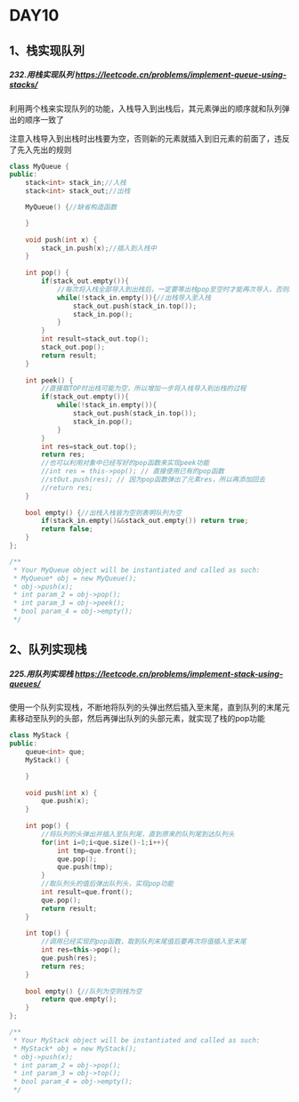 # DAY10

## 1、栈实现队列

#####  **232.用栈实现队列**     https://leetcode.cn/problems/implement-queue-using-stacks/

利用两个栈来实现队列的功能，入栈导入到出栈后，其元素弹出的顺序就和队列弹出的顺序一致了

注意入栈导入到出栈时出栈要为空，否则新的元素就插入到旧元素的前面了，违反了先入先出的规则

```c++
class MyQueue {
public:
    stack<int> stack_in;//入栈
    stack<int> stack_out;//出栈

    MyQueue() {//缺省构造函数

    }
    
    void push(int x) {
        stack_in.push(x);//插入到入栈中
    }
    
    int pop() {
        if(stack_out.empty()){
            //每次将入栈全部导入到出栈后，一定要等出栈pop至空时才能再次导入，否则顺序就乱了
            while(!stack_in.empty()){//出栈导入至入栈
                stack_out.push(stack_in.top());
                stack_in.pop();
            }
        }
        int result=stack_out.top();
        stack_out.pop();
        return result;
    }
    
    int peek() {
        //直接取TOP时出栈可能为空，所以增加一步将入栈导入到出栈的过程
        if(stack_out.empty()){
            while(!stack_in.empty()){
                stack_out.push(stack_in.top());
                stack_in.pop();
            }
        }
        int res=stack_out.top();
        return res;
        //也可以利用对象中已经写好的pop函数来实现peek功能
        //int res = this->pop(); // 直接使用已有的pop函数
        //stOut.push(res); // 因为pop函数弹出了元素res，所以再添加回去
        //return res;
    }
    
    bool empty() {//出栈入栈皆为空则表明队列为空
        if(stack_in.empty()&&stack_out.empty()) return true;
        return false;
    }
};

/**
 * Your MyQueue object will be instantiated and called as such:
 * MyQueue* obj = new MyQueue();
 * obj->push(x);
 * int param_2 = obj->pop();
 * int param_3 = obj->peek();
 * bool param_4 = obj->empty();
 */
```



## 2、队列实现栈

#####  225.用队列实现栈     https://leetcode.cn/problems/implement-stack-using-queues/

使用一个队列实现栈，不断地将队列的头弹出然后插入至末尾，直到队列的末尾元素移动至队列的头部，然后再弹出队列的头部元素，就实现了栈的pop功能

```c++
class MyStack {
public:
    queue<int> que;
    MyStack() {

    }
    
    void push(int x) {
        que.push(x);
    }
    
    int pop() {
        //将队列的头弹出并插入至队列尾，直到原来的队列尾到达队列头
        for(int i=0;i<que.size()-1;i++){
            int tmp=que.front();
            que.pop();
            que.push(tmp);
        }
        //取队列头的值后弹出队列头，实现pop功能
        int result=que.front();
        que.pop();
        return result;
    }
    
    int top() {
        //调用已经实现的pop函数，取到队列末尾值后要再次将值插入至末尾
        int res=this->pop();
        que.push(res);
        return res;
    }
    
    bool empty() {//队列为空则栈为空
        return que.empty();
    }
};

/**
 * Your MyStack object will be instantiated and called as such:
 * MyStack* obj = new MyStack();
 * obj->push(x);
 * int param_2 = obj->pop();
 * int param_3 = obj->top();
 * bool param_4 = obj->empty();
 */
```


